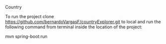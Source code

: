 Country

To run the project clone https://github.com/bernardoVargasF/countryExplorer.git to local and run the following command from terminal inside the location of the project:

mvn spring-boot:run

